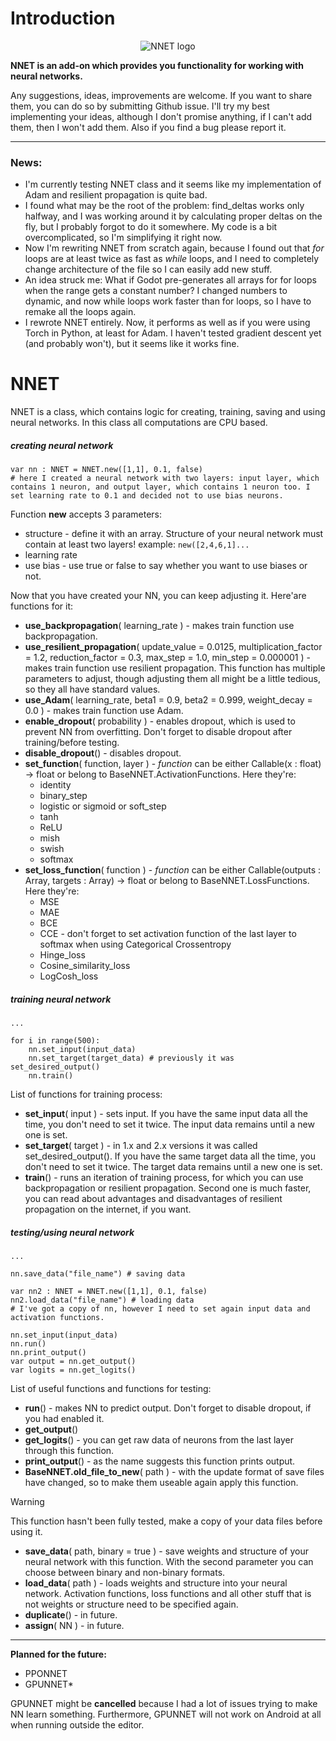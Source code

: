 # Introduction 
<div style="text-align:center; image-rendering: -webkit-optimize-contrast; image-rendering: crisp-edges; image-rendering: pixelated;">
  <img src="https://i.postimg.cc/7689k1gx/NNET-logo.png" alt="NNET logo" />
</div>

**NNET is an add-on which provides you functionality for working with neural networks.**

Any suggestions, ideas, improvements are welcome. If you want to share them, you can do so by submitting Github issue. I'll try my best implementing your ideas, although I don't promise anything, if I can't add them, then I won't add them. Also if you find a bug please report it.

---

### ****News****:
- I'm currently testing NNET class and it seems like my implementation of Adam and resilient propagation is quite bad.
- I found what may be the root of the problem: find_deltas works only halfway, and I was working around it by calculating proper deltas on the fly, but I probably forgot to do it somewhere. My code is a bit overcomplicated, so I'm simplifying it right now.
- Now I'm rewriting NNET from scratch again, because I found out that *for* loops are at least twice as fast as *while* loops, and I need to completely change architecture of the file so I can easily add new stuff.
- An idea struck me: What if Godot pre-generates all arrays for for loops when the range gets a constant number? I changed numbers to dynamic, and now while loops work faster than for loops, so I have to remake all the loops again.
- I rewrote NNET entirely. Now, it performs as well as if you were using Torch in Python, at least for Adam. I haven't tested gradient descent yet (and probably won't), but it seems like it works fine.

# NNET

NNET is a class, which contains logic for creating, training, saving and using neural networks. In this class all computations are CPU based.

##### creating neural network 
```GDScript
var nn : NNET = NNET.new([1,1], 0.1, false)
# here I created a neural network with two layers: input layer, which contains 1 neuron, and output layer, which contains 1 neuron too. I set learning rate to 0.1 and decided not to use bias neurons.
```

Function **new** accepts 3 parameters:
- structure   -   define it with an array. Structure of your neural network must contain at least two layers! example: `new([2,4,6,1]...`
- learning rate
- use bias   -   use true or false to say whether you want to use biases or not.

Now that you have created your NN, you can keep adjusting it. Here'are functions for it:
- **use_backpropagation**( learning_rate )   -   makes train function use backpropagation.
- **use_resilient_propagation**( update_value = 0.0125, multiplication_factor = 1.2, reduction_factor = 0.3, max_step = 1.0, min_step = 0.000001 )   -   makes train function use resilient propagation. This function has multiple parameters to adjust, though adjusting them all might be a little
tedious, so they all have standard values.
- **use_Adam**( learning_rate, beta1 = 0.9, beta2 = 0.999, weight_decay = 0.0 )   -   makes train function use Adam.
- **enable_dropout**( probability )   -   enables dropout, which is used to prevent NN from overfitting. Don't forget to disable dropout after training/before testing.
- **disable_dropout**() - disables dropout.
- **set_function**( function, layer )   -   *function* can be either Callable(x : float) -> float or belong to BaseNNET.ActivationFunctions. Here they're:
    - identity
	- binary_step
	- logistic or sigmoid or soft_step
	- tanh
	- ReLU
	- mish
	- swish
	- softmax
- **set_loss_function**( function )   -   *function* can be either Callable(outputs : Array, targets : Array) -> float or belong to BaseNNET.LossFunctions. Here they're:
	- MSE
	- MAE
	- BCE
	- CCE   -   don't forget to set activation function of the last layer to softmax when using Categorical Crossentropy
	- Hinge_loss
	- Cosine_similarity_loss
	- LogCosh_loss 

##### training neural network
```GDScript
...

for i in range(500):
    nn.set_input(input_data)
    nn.set_target(target_data) # previously it was set_desired_output()
    nn.train()
```

List of functions for training process:
- **set_input**( input )   -   sets input. If you have the same input data all the time, you don't need to set it twice. The input data remains until a new one is set.
- **set_target**( target )   -   in 1.x and 2.x versions it was called set_desired_output(). If you have the same target data all the time, you don't need to set it twice. The target data remains until a new one is set.
- **train**()   -   runs an iteration of training process, for which you can use backpropagation or resilient propagation. Second one is much faster, you can read about advantages and disadvantages of resilient propagation on the internet, if you want.

##### testing/using neural network
```GDScript
...

nn.save_data("file_name") # saving data

var nn2 : NNET = NNET.new([1,1], 0.1, false)
nn2.load_data("file_name") # loading data
# I've got a copy of nn, however I need to set again input data and activation functions.

nn.set_input(input_data)
nn.run()
nn.print_output()
var output = nn.get_output()
var logits = nn.get_logits()
```
List of useful functions and functions for testing:
- **run**()   -   makes NN to predict output. Don't forget to disable dropout, if you had enabled it.
- **get_output**()
- **get_logits**()   -   you can get raw data of neurons from the last layer through this function.
- **print_output**()   -   as the name suggests this function prints output.
- **BaseNNET.old_file_to_new**( path )   -   with the update format of save files have changed, so to make them useable again apply this function.
> [!WARNING]
> This function hasn't been fully tested, make a copy of your data files before using it.
- **save_data**( path, binary = true )   -   save weights and structure of your neural network with this function. With the second parameter you can choose between binary and non-binary formats.
- **load_data**( path )   -   loads weights and structure into your neural network. Activation functions, loss functions and all other stuff that is not weights or structure need to be specified again.
- **duplicate**()   -   in future.
- **assign**( NN )   -   in future.

---

**Planned for the future:**
- PPONNET
- GPUNNET*

GPUNNET might be **cancelled** because I had a lot of issues trying to make NN learn something. Furthermore, GPUNNET will not work on Android at all when running outside the editor. 
